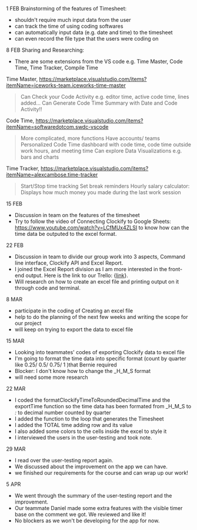 1 FEB
Brainstorming of the features of Timesheet:
- shouldn't require much input data from the user
- can track the time of using coding softwares
- can automatically input data (e.g. date and time) to the timesheet
- can even record the file type that the users were coding on


8 FEB
Sharing and Researching:
- There are some extensions from the VS code e.g. Time Master, Code Time, Time Tracker, Compile Time

Time Master,
https://marketplace.visualstudio.com/items?itemName=iceworks-team.iceworks-time-master
> Can Check your Code Activity e.g. editor time, active code time, lines added...
> Can Generate Code Time Summary with Date and Code Activity!!

Code Time,
https://marketplace.visualstudio.com/items?itemName=softwaredotcom.swdc-vscode
> More complicated, more functions
> Have accounts/ teams
> Personalized Code Time dashboard with code time, code time outside work hours, and meeting time 
> Can explore Data Visualizations e.g. bars and charts

Time Tracker,
https://marketplace.visualstudio.com/items?itemName=alexcambose.time-tracker
> Start/Stop time tracking
> Set break reminders
> Hourly salary calculator: Displays how much money you made during the last work session


15 FEB
- Discussion in team on the features of the timesheet
- Try to follow the video of Connecting Clockify to Google Sheets:
https://www.youtube.com/watch?v=LCfMUx4ZLSI 
to know how can the time data be outputed to the excel format.


22 FEB
- Discussion in team to divide our group work into 3 aspects, Command line interface, Clockify API and Excel Report.
- I joined the Excel Report division as I am more interested in the front-end output.
Here is the link to our Trello: {[link](https://trello.com/b/CL8l3a0i/http5214-time-keeper)}.
- Will research on how to create an excel file and printing output on it through code and terminal.


8 MAR
- participate in the coding of Creating an excel file
- help to do the planning of the next few weeks and writing the scope for our project
- will keep on trying to export the data to excel file


15 MAR
- Looking into teammates' codes of exporting Clockify data to excel file
- I'm going to format the time data into specific format (count by quarter like 0.25/ 0.5/ 0.75/ 1 )that Bernie required
- Blocker: I don't know how to change the _H_M_S format
- will need some more research


22 MAR
- I coded the formatClockifyTimeToRoundedDecimalTime and the exportTime function so the time data has been formated from _H_M_S to _:_ to decimal number counted by quarter
- I added the function to the loop that generates the Timesheet 
- I added the TOTAL time adding row and its value
- I also added some colors to the cells inside the excel to style it
- I interviewed the users in the user-testing and took note.


29 MAR
- I read over the user-testing report again.
- We discussed about the improvement on the app we can have. 
- we finished our requirements for the course and can wrap up our work!


5 APR
- We went through the summary of the user-testing report and the improvement.
- Our teammate Daniel made some extra features with the visible timer base on the comment we got. We reviewed and like it!
- No blockers as we won't be developing for the app for now. 
